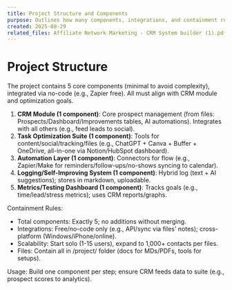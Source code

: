 ```yaml
---
title: Project Structure and Components
purpose: Outlines how many components, integrations, and containment rules for the project.
created: 2025-08-29
related_files: Affiliate Network Marketing - CRM System builder (1).pdf, NWM_CRM_Complete_System.md, NWM_CRM_AI_and_Project_Guidelines.md
---
```


# Project Structure
The project contains 5 core components (minimal to avoid complexity), integrated via no-code (e.g., Zapier free). All must align with CRM module and optimization goals.

1. **CRM Module (1 component)**: Core prospect management (from files: Prospects/Dashboard/Improvements tables, AI automations). Integrates with all others (e.g., feed leads to social).
2. **Task Optimization Suite (1 component)**: Tools for content/social/tracking/files (e.g., ChatGPT + Canva + Buffer + OneDrive, all-in-one via Notion/HubSpot dashboard).
3. **Automation Layer (1 component)**: Connectors for flow (e.g., Zapier/Make for reminders/follow-ups/no-shows syncing to calendar).
4. **Logging/Self-Improving System (1 component)**: Hybrid log (text + AI suggestions); stores in markdown, uploadable.
5. **Metrics/Testing Dashboard (1 component)**: Tracks goals (e.g., time/lead/stress metrics); uses CRM reports/graphs.

Containment Rules:
- Total components: Exactly 5; no additions without merging.
- Integrations: Free/no-code only (e.g., API/sync via files' notes); cross-platform (Windows/iPhone/online).
- Scalability: Start solo (1-15 users), expand to 1,000+ contacts per files.
- Files: Contain all in /project/ folder (docs for MDs/PDFs, tools for setups).

Usage: Build one component per step; ensure CRM feeds data to suite (e.g., prospect scores to analytics).
